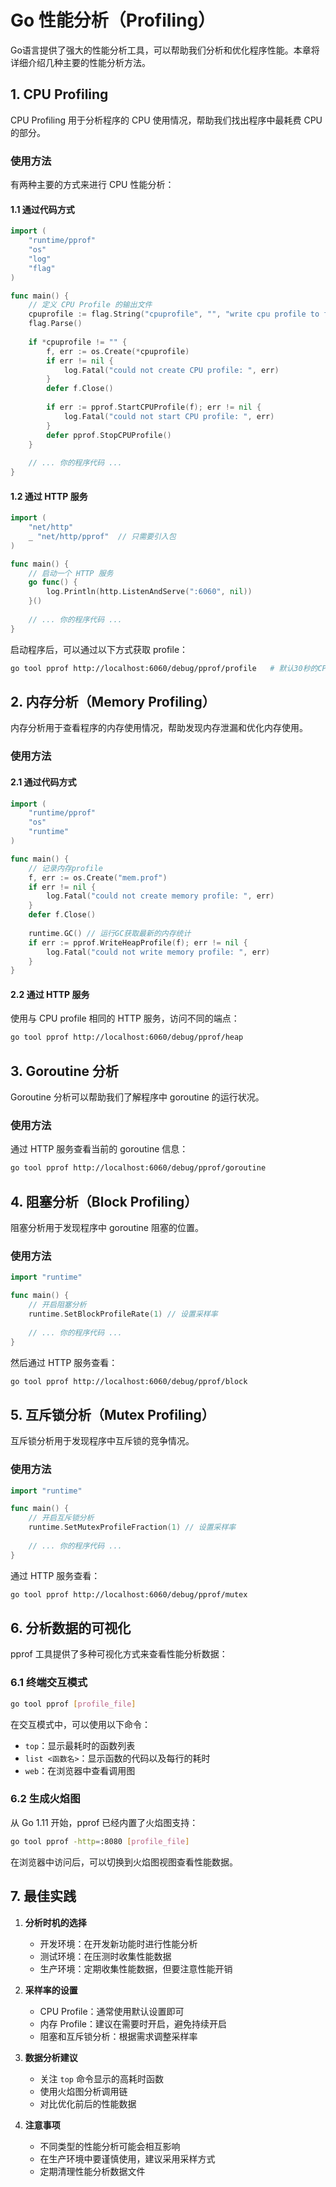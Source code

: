 # Go 性能分析（Profiling）

Go语言提供了强大的性能分析工具，可以帮助我们分析和优化程序性能。本章将详细介绍几种主要的性能分析方法。

## 1. CPU Profiling

CPU Profiling 用于分析程序的 CPU 使用情况，帮助我们找出程序中最耗费 CPU 的部分。

### 使用方法

有两种主要的方式来进行 CPU 性能分析：

#### 1.1 通过代码方式

```go
import (
    "runtime/pprof"
    "os"
    "log"
    "flag"
)

func main() {
    // 定义 CPU Profile 的输出文件
    cpuprofile := flag.String("cpuprofile", "", "write cpu profile to file")
    flag.Parse()
    
    if *cpuprofile != "" {
        f, err := os.Create(*cpuprofile)
        if err != nil {
            log.Fatal("could not create CPU profile: ", err)
        }
        defer f.Close()
        
        if err := pprof.StartCPUProfile(f); err != nil {
            log.Fatal("could not start CPU profile: ", err)
        }
        defer pprof.StopCPUProfile()
    }
    
    // ... 你的程序代码 ...
}
```

#### 1.2 通过 HTTP 服务

```go
import (
    "net/http"
    _ "net/http/pprof"  // 只需要引入包
)

func main() {
    // 启动一个 HTTP 服务
    go func() {
        log.Println(http.ListenAndServe(":6060", nil))
    }()
    
    // ... 你的程序代码 ...
}
```

启动程序后，可以通过以下方式获取 profile：
```bash
go tool pprof http://localhost:6060/debug/pprof/profile   # 默认30秒的CPU profile
```

## 2. 内存分析（Memory Profiling）

内存分析用于查看程序的内存使用情况，帮助发现内存泄漏和优化内存使用。

### 使用方法

#### 2.1 通过代码方式

```go
import (
    "runtime/pprof"
    "os"
    "runtime"
)

func main() {
    // 记录内存profile
    f, err := os.Create("mem.prof")
    if err != nil {
        log.Fatal("could not create memory profile: ", err)
    }
    defer f.Close()
    
    runtime.GC() // 运行GC获取最新的内存统计
    if err := pprof.WriteHeapProfile(f); err != nil {
        log.Fatal("could not write memory profile: ", err)
    }
}
```

#### 2.2 通过 HTTP 服务

使用与 CPU profile 相同的 HTTP 服务，访问不同的端点：
```bash
go tool pprof http://localhost:6060/debug/pprof/heap
```

## 3. Goroutine 分析

Goroutine 分析可以帮助我们了解程序中 goroutine 的运行状况。

### 使用方法

通过 HTTP 服务查看当前的 goroutine 信息：
```bash
go tool pprof http://localhost:6060/debug/pprof/goroutine
```

## 4. 阻塞分析（Block Profiling）

阻塞分析用于发现程序中 goroutine 阻塞的位置。

### 使用方法

```go
import "runtime"

func main() {
    // 开启阻塞分析
    runtime.SetBlockProfileRate(1) // 设置采样率
    
    // ... 你的程序代码 ...
}
```

然后通过 HTTP 服务查看：
```bash
go tool pprof http://localhost:6060/debug/pprof/block
```

## 5. 互斥锁分析（Mutex Profiling）

互斥锁分析用于发现程序中互斥锁的竞争情况。

### 使用方法

```go
import "runtime"

func main() {
    // 开启互斥锁分析
    runtime.SetMutexProfileFraction(1) // 设置采样率
    
    // ... 你的程序代码 ...
}
```

通过 HTTP 服务查看：
```bash
go tool pprof http://localhost:6060/debug/pprof/mutex
```

## 6. 分析数据的可视化

pprof 工具提供了多种可视化方式来查看性能分析数据：

### 6.1 终端交互模式

```bash
go tool pprof [profile_file]
```

在交互模式中，可以使用以下命令：
- `top`：显示最耗时的函数列表
- `list <函数名>`：显示函数的代码以及每行的耗时
- `web`：在浏览器中查看调用图

### 6.2 生成火焰图

从 Go 1.11 开始，pprof 已经内置了火焰图支持：

```bash
go tool pprof -http=:8080 [profile_file]
```

在浏览器中访问后，可以切换到火焰图视图查看性能数据。

## 7. 最佳实践

1. **分析时机的选择**
   - 开发环境：在开发新功能时进行性能分析
   - 测试环境：在压测时收集性能数据
   - 生产环境：定期收集性能数据，但要注意性能开销

2. **采样率的设置**
   - CPU Profile：通常使用默认设置即可
   - 内存 Profile：建议在需要时开启，避免持续开启
   - 阻塞和互斥锁分析：根据需求调整采样率

3. **数据分析建议**
   - 关注 `top` 命令显示的高耗时函数
   - 使用火焰图分析调用链
   - 对比优化前后的性能数据

4. **注意事项**
   - 不同类型的性能分析可能会相互影响
   - 在生产环境中要谨慎使用，建议采用采样方式
   - 定期清理性能分析数据文件